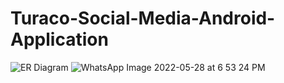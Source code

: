 # Turaco-Social-Media-Android-Application
![ER Diagram](https://user-images.githubusercontent.com/63640474/172207900-00851ab5-0748-4507-ab6b-11fcfebb00ad.svg)
![WhatsApp Image 2022-05-28 at 6 53 24 PM](https://user-images.githubusercontent.com/63640474/172208133-cdf333ec-5e8d-45ec-9c8e-b61d6e1fec9c.jpeg)
